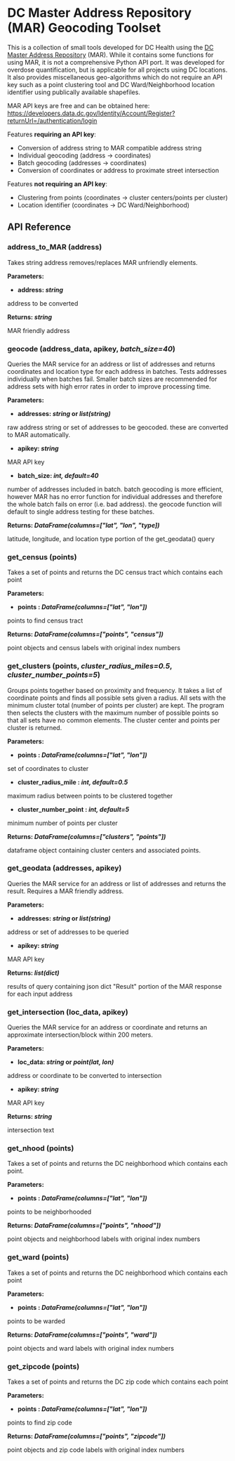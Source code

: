 
# DC Master Address Repository (MAR) Geocoding Toolset

This is a collection of small tools developed for DC Health using the [DC Master Address Repository](https://developers.data.dc.gov/guide/overview) (MAR). While it contains some functions for using MAR, it is not a comprehensive Python API port. It was developed for overdose quantification, but is applicable for all projects using DC locations. It also provides miscellaneous geo-algorithms which do not require an API key such as a point clustering tool and DC Ward/Neighborhood location identifier using publically available shapefiles.

MAR API keys are free and can be obtained here: https://developers.data.dc.gov/Identity/Account/Register?returnUrl=/authentication/login

Features **requiring an API key**:
 - Conversion of address string to MAR compatible address string
 - Individual geocoding (address → coordinates)
 - Batch geocoding (addresses → coordinates)
 - Conversion of coordinates or address to proximate street intersection

Features **not requiring an API key**:
 - Clustering from points (coordinates → cluster centers/points per cluster)
 - Location identifier (coordinates → DC Ward/Neighborhood)

## API Reference

### address_to_MAR (address)
Takes string address removes/replaces MAR unfriendly elements.

**Parameters:**
- **address: *string***

address to be converted
 
**Returns: *string***

MAR friendly address

### geocode (address_data, apikey, *batch_size=40*)
Queries the MAR service for an address or list of addresses and returns coordinates and location type for each address in batches. Tests addresses individually when batches fail. Smaller batch sizes are recommended for address sets with high error rates in order to improve processing time.

**Parameters:**
- **addresses: *string* or *list(string)***

raw address string or set of addresses to be geocoded. these are converted to MAR automatically.

- **apikey: *string***

MAR API key

- **batch_size: *int, default=40***

number of addresses included in batch. batch geocoding is more efficient, however MAR has no error function for individual addresses and therefore the whole batch fails on error (i.e. bad address). the geocode function will default to single address testing for these batches.
 
**Returns: *DataFrame(columns=["lat", "lon", "type])***

latitude, longitude, and location type portion of the get_geodata() query

### get_census (points)
Takes a set of points and returns the DC census tract which contains each point

**Parameters:**
- **points : *DataFrame(columns=["lat", "lon"])***

points to find census tract

**Returns: *DataFrame(columns=["points", "census"])***

point objects and census labels with original index numbers

### get_clusters (points, *cluster_radius_miles=0.5*, *cluster_number_points=5*)

Groups points together based on proximity and frequency. It takes a list of coordinate points and finds all possible sets given a radius. All sets with the minimum cluster total (number of points per cluster) are kept. The program then selects the clusters with the maximum number of possible points so that all sets have no common elements. The cluster center and points per cluster is returned.

**Parameters:**
- **points : *DataFrame(columns=["lat", "lon"])***

set of coordinates to cluster

- **cluster_radius_mile : *int, default=0.5***

maximum radius between points to be clustered together

- **cluster_number_point : *int, default=5***

minimum number of points per cluster
 
**Returns: *DataFrame(columns=["clusters", "points"])***

dataframe object containing cluster centers and associated points.

### get_geodata (addresses, apikey)

Queries the MAR service for an address or list of addresses and returns the result. Requires a MAR friendly address.

**Parameters:**
- **addresses: *string* or *list(string)***

address or set of addresses to be queried

- **apikey: *string***

MAR API key
 
**Returns: *list(dict)***

results of query containing json dict "Result" portion of the MAR response for each input address

### get_intersection (loc_data, apikey)
Queries the MAR service for an address or coordinate and returns an approximate intersection/block within 200 meters.

**Parameters:**
- **loc_data: *string* or *point(lat, lon)***

address or coordinate to be converted to intersection

- **apikey: *string***

MAR API key

**Returns: *string***

intersection text

### get_nhood (points)
Takes a set of points and returns the DC neighborhood which contains each point.

**Parameters:**
- **points : *DataFrame(columns=["lat", "lon"])***

points to be neighborhooded

**Returns: *DataFrame(columns=["points", "nhood"])***

point objects and neighborhood labels with original index numbers

### get_ward (points)
Takes a set of points and returns the DC neighborhood which contains each point

**Parameters:**
- **points : *DataFrame(columns=["lat", "lon"])***

points to be warded

**Returns: *DataFrame(columns=["points", "ward"])***

point objects and ward labels with original index numbers

### get_zipcode (points)
Takes a set of points and returns the DC zip code which contains each point

**Parameters:**
- **points : *DataFrame(columns=["lat", "lon"])***

points to find zip code

**Returns: *DataFrame(columns=["points", "zipcode"])***

point objects and zip code labels with original index numbers